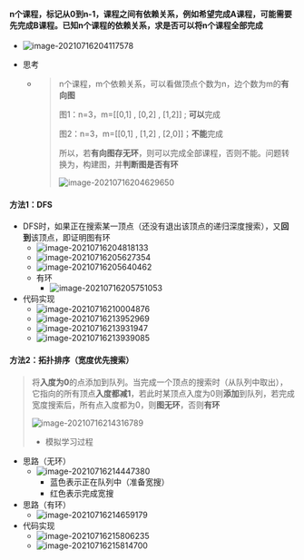 #### n个课程，标记从0到n-1，课程之间有依赖关系，例如希望完成A课程，可能需要先完成B课程。已知n个课程的依赖关系，求是否可以将n个课程全部完成

* ![image-20210716204117578](课程安排.assets/image-20210716204117578.png)

* 思考

  * > n个课程，m个依赖关系，可以看做顶点个数为n，边个数为m的**有向图**
    >
    > 图1：n=3，m=[[0,1] , [0,2] , [1,2]] ; **可以**完成
    >
    > 图2：n=3，m=[[0,1] , [1,2] , [2,0]]；**不能**完成
    >
    > 所以，若**有向图存无环**，则可以完成全部课程，否则不能。问题转换为，构建图，并**判断图是否有环**
    >
    > ![image-20210716204629650](课程安排.assets/image-20210716204629650.png)

#### 方法1：DFS

* DFS时，如果正在搜索某一顶点（还没有退出该顶点的递归深度搜索），又**回到**该顶点，即证明图有环
  * ![image-20210716204818133](课程安排.assets/image-20210716204818133.png)
  * ![image-20210716205627354](课程安排.assets/image-20210716205627354.png)
  * ![image-20210716205640462](课程安排.assets/image-20210716205640462.png)
  * 有环
    * ![image-20210716205751053](课程安排.assets/image-20210716205751053.png)
* 代码实现
  * ![image-20210716210004876](课程安排.assets/image-20210716210004876.png)
  * ![image-20210716213952969](课程安排.assets/image-20210716213952969.png)
  * ![image-20210716213931947](课程安排.assets/image-20210716213931947.png)
  * ![image-20210716213939085](课程安排.assets/image-20210716213939085.png)

#### 方法2：拓扑排序（宽度优先搜索）

> 将**入度为0**的点添加到队列。当完成一个顶点的搜索时（从队列中取出），它指向的所有顶点**入度都减1**，若此时某顶点入度为0则**添加**到队列，若完成宽度搜索后，所有点入度都为0，则**图无环**，否则**有环**
>
> ![image-20210716214316789](课程安排.assets/image-20210716214316789.png)
>
> * 模拟学习过程

* 思路（无环）
  * ![image-20210716214447380](课程安排.assets/image-20210716214447380.png)
    * 蓝色表示正在队列中（准备宽搜）
    * 红色表示完成宽搜
* 思路（有环）
  * ![image-20210716214659179](课程安排.assets/image-20210716214659179.png)
* 代码实现
  * ![image-20210716215806235](课程安排.assets/image-20210716215806235.png)
  * ![image-20210716215814700](课程安排.assets/image-20210716215814700.png)

